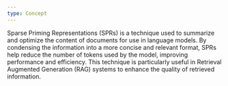 ```yaml
---
type: Concept
---
```


Sparse Priming Representations (SPRs) is a technique used to summarize and optimize the content of documents for use in language models. By condensing the information into a more concise and relevant format, SPRs help reduce the number of tokens used by the model, improving performance and efficiency. This technique is particularly useful in Retrieval Augmented Generation (RAG) systems to enhance the quality of retrieved information.